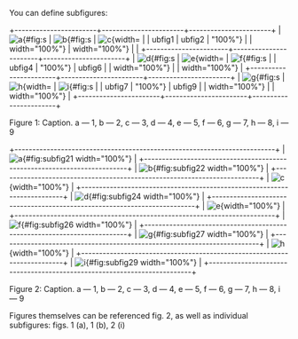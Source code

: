 You can define subfigures:

<div id="fig:subfigures" class="subfigures">

+-----------------------+-----------------------+-----------------------+
| ![a](fig1.png){#fig:s | ![b](fig2.png){#fig:s | ![c](fig3.png){width= |
| ubfig1                | ubfig2                | "100%"}               |
| width="100%"}         | width="100%"}         |                       |
+-----------------------+-----------------------+-----------------------+
| ![d](fig4.png){#fig:s | ![e](fig5.png){width= | ![f](fig6.png){#fig:s |
| ubfig4                | "100%"}               | ubfig6                |
| width="100%"}         |                       | width="100%"}         |
+-----------------------+-----------------------+-----------------------+
| ![g](fig7.png){#fig:s | ![h](fig8.png){width= | ![i](fig9.png){#fig:s |
| ubfig7                | "100%"}               | ubfig9                |
| width="100%"}         |                       | width="100%"}         |
+-----------------------+-----------------------+-----------------------+

Figure 1: Caption. a — 1, b — 2, c — 3, d — 4, e — 5, f — 6, g — 7, h —
8, i — 9

</div>

<div id="fig:subfigures2" class="subfigures">

+-------------------------------------------------------------------------+
| ![a](fig1.png){#fig:subfig21 width="100%"}                              |
+-------------------------------------------------------------------------+
| ![b](fig2.png){#fig:subfig22 width="100%"}                              |
+-------------------------------------------------------------------------+
| ![c](fig3.png){width="100%"}                                            |
+-------------------------------------------------------------------------+
| ![d](fig4.png){#fig:subfig24 width="100%"}                              |
+-------------------------------------------------------------------------+
| ![e](fig5.png){width="100%"}                                            |
+-------------------------------------------------------------------------+
| ![f](fig6.png){#fig:subfig26 width="100%"}                              |
+-------------------------------------------------------------------------+
| ![g](fig7.png){#fig:subfig27 width="100%"}                              |
+-------------------------------------------------------------------------+
| ![h](fig8.png){width="100%"}                                            |
+-------------------------------------------------------------------------+
| ![i](fig9.png){#fig:subfig29 width="100%"}                              |
+-------------------------------------------------------------------------+

Figure 2: Caption. a — 1, b — 2, c — 3, d — 4, e — 5, f — 6, g — 7, h —
8, i — 9

</div>

Figures themselves can be referenced fig. 2, as well as individual
subfigures: figs. 1 (a), 1 (b), 2 (i)

